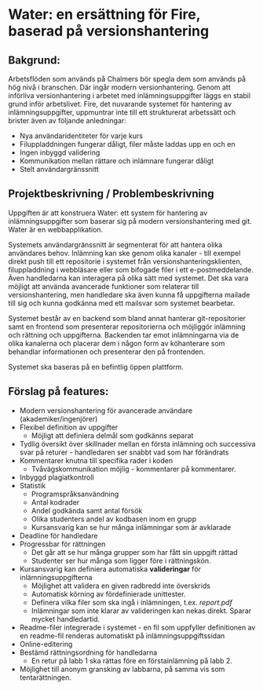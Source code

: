 # Water: en ersättning för Fire, baserad på versionshantering

## Bakgrund:

Arbetsflöden som används på Chalmers bör spegla dem som används på hög nivå i branschen.
Där ingår modern versionhantering. Genom att införliva versionhantering i arbetet med inlämningsuppgifter
läggs en stabil grund inför arbetslivet.
Fire, det nuvarande systemet för hantering av inlämningsuppgifter, uppmuntrar inte till ett strukturerat arbetssätt och brister även av följande anledningar:

- Nya användaridentiteter för varje kurs
- Filuppladdningen fungerar dåligt, filer måste laddas upp en och en
- Ingen inbyggd validering
- Kommunikation mellan rättare och inlämnare fungerar dåligt
- Stelt användargränssnitt

## Projektbeskrivning / Problembeskrivning

Uppgiften är att konstruera Water: ett system för hantering av inlämningsuppgifter 
som baserar sig på modern versionshantering med git. 
Water är en webbapplikation.

Systemets användargränssnitt är segmenterat för att hantera olika användares behov. Inlämning kan ske genom olika kanaler - till exempel direkt push till ett repositorie i systemet från versionshanteringsklienten, filuppladdning i webbläsare eller som bifogade filer i ett e-postmeddelande.
Även handledarna kan interagera på olika sätt med systemet. Det ska vara möjligt att använda avancerade funktioner som relaterar till versionshantering, men handledare ska även kunna få uppgifterna mailade till sig och kunna godkänna med ett mailsvar som systemet bearbetar.

Systemet består av en backend som bland annat hanterar git-repositorier samt en frontend som presenterar repositorierna och möjliggör inlämning och rättning och uppgifterna. Backenden tar emot inlämningarna via de olika kanalerna och placerar dem i någon form av köhanterare som behandlar informationen och presenterar den på frontenden.

Systemet ska baseras på en befintlig öppen plattform. 

## Förslag på features:

- Modern versionshantering för avancerade användare (akademiker/ingenjörer)
- Flexibel definition av uppgifter
  - Möjligt att definiera delmål som godkänns separat
- Tydlig översikt över skillnader mellan en första inlämning och successiva svar på returer - handledaren ser snabbt vad som har förändrats
- Kommentarer knutna till specifika rader i koden
  - Tvåvägskommunikation möjlig - kommentarer på kommentarer.
- Inbyggd plagiatkontroll
- Statistik
  - Programspråksanvändning
  - Antal kodrader
  - Andel godkända samt antal försök
  - Olika studenters andel av kodbasen inom en grupp
  - Kursansvarig kan se hur många inlämningar som är avklarade
- Deadline för handledare
- Progressbar för rättningen
  - Det går att se hur många grupper som har fått sin uppgift rättad
  - Studenter ser hur många som ligger före i rättningskön.
- Kursansvarig kan definiera automatiska **valideringar** för inlämningsuppgifterna
  - Möjlighet att validera en given radbredd inte överskrids
  - Automatisk körning av fördefinierade unittester.
  - Definera vilka filer som ska ingå i inlämningen, t.ex. *report.pdf*
  - Inlämningar som inte klarar av valideringen kan nekas direkt. Sparar mycket handledartid.
- Readme-filer integrerade i systemet - en fil som uppfyller definitionen av en readme-fil renderas automatiskt på inlämningsuppgiftssidan
- Online-editering
- Bestämd rättningsordning för handledarna
  - En retur på labb 1 ska rättas före en förstainlämning på labb 2.
- Möjlighet till anonym gransking av labbarna, på samma vis som tentarättningen.

